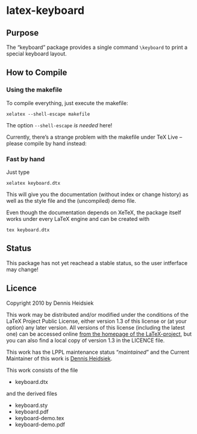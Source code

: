 ﻿
# latex-keyboard

## Purpose

The “keyboard” package provides a single command `\keyboard` to print a special keyboard layout.

## How to Compile

### Using the makefile

To compile everything, just execute the makefile:

    xelatex --shell-escape makefile

The option `--shell-escape` *is needed* here!

Currently, there’s a strange problem with the makefile under TeX Live – please compile by hand instead:

### Fast by hand

Just type

    xelatex keyboard.dtx

This will give you the documentation (without index or change history) as well as the style file and the (uncompiled) demo file.

Even though the documentation depends on XeTeX, the package itself works under every LaTeX engine and can be created with

    tex keyboard.dtx

## Status

This package has not yet reachead a stable status, so the user intferface may change!

## Licence

Copyright 2010 by Dennis Heidsiek

This work may be distributed and/or modified under the conditions of the LaTeX Project Public License, either version 1.3 of this license or (at your option) any later version. All versions of this license (including the latest one) can be accessed online [from the homepage of the LaTeX-project](http://www.latex-project.org/lppl/), but you can also find a local copy of version 1.3 in the LICENCE file.

This work has the LPPL maintenance status “*maintained*” and the Current Maintainer of this work is [Dennis Heidsiek](http://www.google.com/profiles/Dennis.Heidsiek).

This work consists of the file

* keyboard.dtx

and the derived files

* keyboard.sty
* keyboard.pdf
* keyboard-demo.tex
* keyboard-demo.pdf
